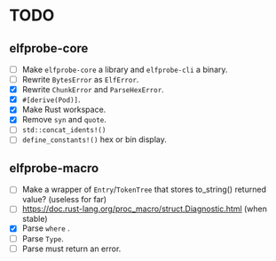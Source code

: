 
# TODO

## elfprobe-core

- [ ] Make `elfprobe-core` a library and `elfprobe-cli` a binary.
- [ ] Rewrite `BytesError` as `ElfError`.
- [X] Rewrite `ChunkError` and `ParseHexError`.
- [X] `#[derive(Pod)]`.
- [X] Make Rust workspace.
- [X] Remove `syn` and `quote`.
- [ ] `std::concat_idents!()`
- [ ] `define_constants!()` hex or bin display.

## elfprobe-macro

- [ ] Make a wrapper of `Entry`/`TokenTree` that stores to_string() returned value? (useless for far)
- [ ] <https://doc.rust-lang.org/proc_macro/struct.Diagnostic.html> (when stable)
- [X] Parse `where` .
- [ ] Parse `Type`.
- [ ] Parse must return an error.
